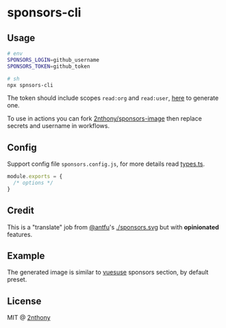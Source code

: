 # sponsors-cli

## Usage

```sh
# env
SPONSORS_LOGIN=github_username
SPONSORS_TOKEN=github_token

# sh
npx spnsors-cli
```

The token should include scopes `read:org` and `read:user`, [here](https://github.com/settings/tokens) to generate one.

To use in actions you can fork [2nthony/sponsors-image](https://github.com/2nthony/sponsors-image) then replace secrets and username in workflows.

## Config

Support config file `sponsors.config.js`, for more details read [types.ts](./src/types.ts).

```js
module.exports = {
  /* options */
}
```

## Credit

This is a "translate" job from [@antfu](https://github.com/antfu)'s [./sponsors.svg](https://www.npmjs.com/package/sponsors-svg) but with **opinionated** features.

## Example

The generated image is similar to [vuesuse](https://github.com/vueuse/vueuse#readme) sponsors section, by default preset.

## License

MIT @ [2nthony](https://github.com/2nthony)
